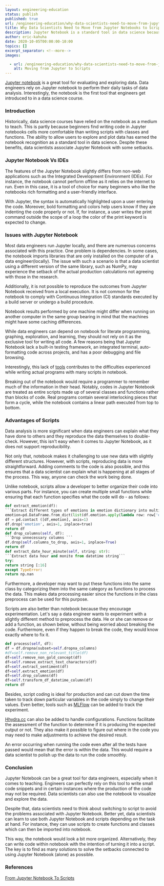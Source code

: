 ```yaml
---
layout: engineering-education
status: publish
published: true
url: /engineering-education/why-data-scientists-need-to-move-from-jupyter-notebooks-to-scripts/
title: Why Data Scientists Need to Move from Jupyter Notebooks to Scripts
description: Jupyter Notebook is a standard tool in data science because of its ability to allow users to plot and explore data.
author: eric-kahuha
date: 2020-10-05T00:00:00-10:00
topics: []
excerpt_separator: <!--more-->
images:

  - url: /engineering-education/why-data-scientists-need-to-move-from-jupyter-notebooks-to-scripts/hero.jpg
    alt: Moving from Jupyter to Scripts
---
```

[Jupyter notebook](https://jupyter.org/) is a great tool for evaluating and exploring data. Data engineers rely on Jupyter notebook to perform their daily tasks of data analysis. Interestingly, the notebook is the first tool that engineers get introduced to in a data science course.
<!--more-->

### Introduction
Historically, data science courses have relied on the notebook as a medium to teach. This is partly because beginners find writing code in Jupyter notebooks cells more comfortable than writing scripts with classes and functions. The ability to allow users to explore and plot data has earned the notebook recognition as a standard tool in data science. Despite these benefits, data scientists associate Jupyter Notebook with some setbacks.

### Jupyter Notebook Vs IDEs
The features of the Jupyter Notebook slightly differs from non-web applications such as the Integrated Development Environment (IDEs). For instance, the notebook cannot perform offline as it relies on the internet to run. Even in this case, it is a tool of choice for many beginners who like the notebooks rich formatting and a user-friendly interface.

With Jupyter, the syntax is automatically highlighted upon a user entering the code. Moreover, bold formatting and colors help users know if they are indenting the code properly or not. If, for instance, a user writes the print command outside the scope of a loop the color of the print keyword is expected to change.

### Issues with Jupyter Notebook
Most data engineers run Jupyter locally, and there are numerous concerns associated with this practice. One problem is dependencies. In some cases, the notebook imports libraries that are only installed on the computer of a data engineer(locally). The issue with such a scenario is that a data scientist using a different version of the same library, such as NumPy, may experience the setback of the actual production calculations not agreeing with those in the research.

Additionally, it is not possible to reproduce the outcomes from Jupyter Notebook received from a local execution. It is not common for the notebook to comply with Continuous Integration (CI) standards executed by a build server or undergo a build procedure.

Notebook results performed by one machine might differ when running on another computer in the same group bearing in mind that the machines might have some caching differences.

While data engineers can depend on notebook for literate programming, graphing, exploration, and learning, they should not rely on it as the exclusive tool for writing all code. A few reasons being that Jupyter Notebook lack a built-in testing framework, an integrated terminal, auto-formatting code across projects, and has a poor debugging and file browsing.

Interestingly, this lack of [tools](https://www.veracode.com/security/integrated-development-environment) contributes to the difficulties experienced while writing actual programs with many scripts in notebook.

Breaking out of the notebook would require a programmer to remember much of the information in their head. Notably, codes in Jupyter Notebook are treated as entire scripts made up of several classes and functions rather than blocks of code. Real programs contain several interlocking pieces that form a cycle, while the notebook contains a linear path executed from top to bottom.

### Advantages of Scripts
Data analysis is more significant when data engineers can explain what they have done to others and they reproduce the data themselves to double-check. However, this isn't easy when it comes to Jupyter Notebook, as it does not support reproducibility.

Not only that, notebook makes it challenging to use new data with slightly different structures. However, with scripts, reproducing data is more straightforward. Adding comments to the code is also possible, and this ensures that a data scientist can explain what is happening at all stages of the process. This way, anyone can check the work being done.

Unlike notebook, scripts allow a developer to better organize their code into various parts. For instance, you can create multiple small functions while ensuring that each function specifies what the code will do - as follows:

```py
def extract_emotion(df):
```Extract different types of emotions in emotion dictionary into multiple columns```
emotion=pd.DataFrame.from_dict(list(df.emotion.apply(lambda row: row['document']['emotion'])))
df = pd.contact ([df,emotion], axis=1)
df.drop('emotion', axis=1, inplace=true)
return df
def drop_columns(self, df):
```Drop unnecessary columns ```
df.drop(self.columns_to_drop, axis=1, inplace=True)
return df
def extract_date_hour_minute(self, string: str):
```Extract data hour and monite from datetime string```
try:
return string [:16]
except TypeError:
return np.nan
```

Furthermore, a developer may want to put these functions into the same class by categorizing them into the same category as functions to process the data. This makes data processing easier since the functions in the class preprocess can be used for this purpose.

Scripts are also better than notebook because they encourage experimentation. Let's say a data engineer wants to experiment with a slightly different method to preprocess the data. He or she can remove or add a function, as shown below, without being worried about breaking the code. Furthermore, even if they happen to break the code, they would know exactly where to fix it.

```py
def process(self, df):
df = df.dropna(subset=self.dropna_columns)
#df=self.remove_non_relevant_title(df)
df=self.remove_non_gold_concept(df)
df=self.romove_extract_text_characters(df)
df=self.extract_sentiment(df)
df=self.extract_emotion(df)
df=self.drop_columns(df)
df=self.transform_df_datetime_column(df)
return df
 ```
 
Besides, script coding is ideal for production and can cut down the time taken to track down particular variables in the code simply to change their values. Even better, tools such as [MLFlow](https://mlflow.org/) can be added to track the experiment.

[Hhydra.cc](https://hydra.cc/) can also be added to handle configurations. Functions facilitate the assessment of the function to determine if it is producing the expected output or not. They also make it possible to figure out where in the code you may need to make adjustments to achieve the desired result.

An error occurring when running the code even after all the tests have passed would mean that the error is within the data. This would require a data scientist to polish up the data to run the code smoothly.

### Conclusion
Jupyter Notebook can be a great tool for data engineers, especially when it comes to teaching. Engineers can perfectly rely on this tool to write small code snippets and in certain instances where the production of the code may not be required. Data scientists can also use the notebook to visualize and explore the data.

Despite that, data scientists need to think about switching to script to avoid the problems associated with Jupyter Notebook. Better yet, data scientists can learn to use both Jupyter Notebook and scripts depending on the task at hand. For instance, they can use scripts to create functions and classes which can then be imported into notebook.

This way, the notebook would look a bit more organized. Alternatively, they can write code within notebook with the intention of turning it into a script. The key is to find as many solutions to solve the setbacks connected to using Jupyter Notebook (alone) as possible.

### References
[From Jupyter Notebook To Scripts](https://towardsdatascience.com/from-jupyter-notebook-to-sc-582978d3c0c)
